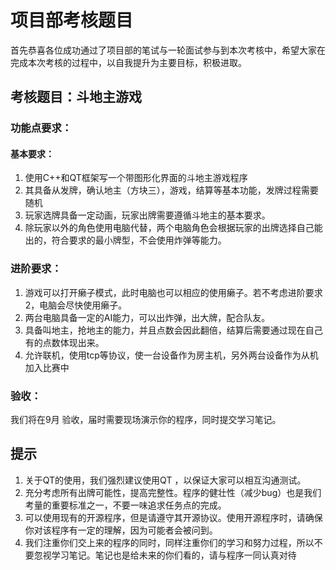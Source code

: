 # 项目部考核题目

首先恭喜各位成功通过了项目部的笔试与一轮面试参与到本次考核中，希望大家在完成本次考核的过程中，以自我提升为主要目标，积极进取。



## 考核题目：斗地主游戏

### 功能点要求：

#### 基本要求：

1. 使用C++和QT框架写一个带图形化界面的斗地主游戏程序
2. 其具备从发牌，确认地主（方块三），游戏，结算等基本功能，发牌过程需要随机
3. 玩家选牌具备一定动画，玩家出牌需要遵循斗地主的基本要求。
4. 除玩家以外的角色使用电脑代替，两个电脑角色会根据玩家的出牌选择自己能出的，符合要求的最小牌型，不会使用炸弹等能力。

### 进阶要求：

1. 游戏可以打开癞子模式，此时电脑也可以相应的使用癞子。若不考虑进阶要求2，电脑会尽快使用癞子。
2. 两台电脑具备一定的AI能力，可以出炸弹，出大牌，配合队友。
3. 具备叫地主，抢地主的能力，并且点数会因此翻倍，结算后需要通过现在自己有的点数体现出来。
4. 允许联机，使用tcp等协议，使一台设备作为房主机，另外两台设备作为从机加入比赛中



### 验收：

我们将在9月  验收，届时需要现场演示你的程序，同时提交学习笔记。



## 提示

1. 关于QT的使用，我们强烈建议使用QT   ，以保证大家可以相互沟通测试。
2. 充分考虑所有出牌可能性，提高完整性。程序的健壮性（减少bug）也是我们考量的重要标准之一，不要一味追求任务点的完成。
3. 可以使用现有的开源程序，但是请遵守其开源协议。使用开源程序时，请确保你对该程序有一定的理解，因为可能者会被问到。
4. 我们注重你们交上来的程序的同时，同样注重你们的学习和努力过程，所以不要忽视学习笔记。笔记也是给未来的你们看的，请与程序一同认真对待



